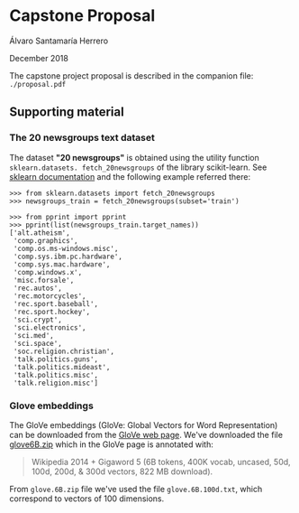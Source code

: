# Capstone Proposal

Álvaro Santamaría Herrero

December 2018

The capstone project proposal is described in the companion file: `./proposal.pdf`

## Supporting material

### The 20 newsgroups text dataset 

The dataset **"20 newsgroups"** is obtained using the utility function `sklearn.datasets. fetch_20newsgroups` of the library scikit-learn. See [sklearn documentation](https://scikit-learn.org/0.19/datasets/twenty_newsgroups.html) and the following example referred there:

```
>>> from sklearn.datasets import fetch_20newsgroups
>>> newsgroups_train = fetch_20newsgroups(subset='train')

>>> from pprint import pprint
>>> pprint(list(newsgroups_train.target_names))
['alt.atheism',
 'comp.graphics',
 'comp.os.ms-windows.misc',
 'comp.sys.ibm.pc.hardware',
 'comp.sys.mac.hardware',
 'comp.windows.x',
 'misc.forsale',
 'rec.autos',
 'rec.motorcycles',
 'rec.sport.baseball',
 'rec.sport.hockey',
 'sci.crypt',
 'sci.electronics',
 'sci.med',
 'sci.space',
 'soc.religion.christian',
 'talk.politics.guns',
 'talk.politics.mideast',
 'talk.politics.misc',
 'talk.religion.misc']
```

### Glove embeddings 

The GloVe embeddings (GloVe: Global Vectors for Word Representation) can be downloaded from the [GloVe web page](https://nlp.stanford.edu/projects/glove/). We've downloaded the file [glove6B.zip](http://nlp.stanford.edu/data/glove.6B.zip) which in the GloVe page is annotated with: 

> Wikipedia 2014 + Gigaword 5 (6B tokens, 400K vocab, uncased, 50d, 100d, 200d, & 300d vectors, 822 MB download).

From `glove.6B.zip` file we've used the file `glove.6B.100d.txt`, which correspond to vectors of 100 dimensions. 

